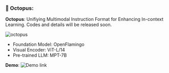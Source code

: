 ### :octopus: Octopus: 


**Octopus**: Unifiying Multimodal Instruction Format for Enhancing In-context Learning. Codes and details will be released soon.


![octopus](https://github.com/gray311/UnifiedMultimodalInstructionTuning/blob/main/image.png)


+ Foundation Model: OpenFlamingo
+ Visual Encoder: ViT-L/14
+ Pre-trained LLM: MPT-7B

**Demo**: ![Demo link](htts://github.com)





